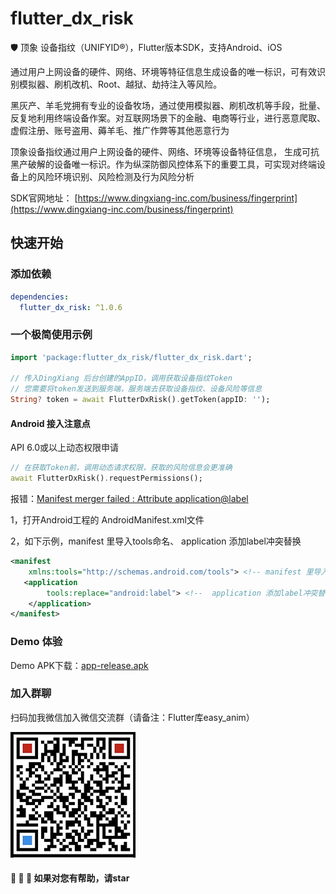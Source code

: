 # flutter\_dx_risk

🛡 顶象 设备指纹（UNIFYID®），Flutter版本SDK，支持Android、iOS

通过用户上网设备的硬件、网络、环境等特征信息生成设备的唯一标识，可有效识别模拟器、刷机改机、Root、越狱、劫持注入等风险。

黑灰产、羊毛党拥有专业的设备牧场，通过使用模拟器、刷机改机等手段，批量、反复地利用终端设备作案。对互联网场景下的金融、电商等行业，进行恶意爬取、虚假注册、账号盗用、薅羊毛、推广作弊等其他恶意行为


顶象设备指纹通过用户上网设备的硬件、网络、环境等设备特征信息， 生成可抗黑产破解的设备唯一标识。作为纵深防御风控体系下的重要工具，可实现对终端设备上的风险环境识别、风险检测及行为风险分析


SDK官网地址：
[https://www.dingxiang-inc.com/business/fingerprint](https://www.dingxiang-inc.com/business/fingerprint)



## 快速开始

### 添加依赖
``` yaml
dependencies:
  flutter_dx_risk: ^1.0.6
```


### 一个极简使用示例

``` dart
import 'package:flutter_dx_risk/flutter_dx_risk.dart';

// 传入DingXiang 后台创建的AppID，调用获取设备指纹Token
// 您需要将token发送到服务端，服务端去获取设备指纹、设备风险等信息
String? token = await FlutterDxRisk().getToken(appID: '');

```

#### Android 接入注意点

API 6.0或以上动态权限申请

``` dart
// 在获取Token前，调用动态请求权限，获取的风险信息会更准确
await FlutterDxRisk().requestPermissions();

```

报错：[Manifest merger failed : Attribute application@label](https://blog.csdn.net/weixin_44720673/article/details/120200655)

1，打开Android工程的 AndroidManifest.xml文件

2，如下示例，manifest 里导入tools命名、 application 添加label冲突替换

``` xml
<manifest 
    xmlns:tools="http://schemas.android.com/tools"> <!-- manifest 里导入tools命名  --> 
   <application
        tools:replace="android:label"> <!--  application 添加label冲突替换 --> 
    </application>
</manifest>    

```




### Demo 体验
Demo APK下载：[app-release.apk](https://github.com/fengerwoo/flutter_dx_risk/raw/main/example/app-release.apk)


### 加入群聊
扫码加我微信加入微信交流群（请备注：Flutter库easy_anim）

<img src="https://github.com/fengerwoo/easy_anim/raw/main/doc/assets/wechat_qr.jpg" width="200" >

#### 🤗 🤗 🤗 如果对您有帮助，请star